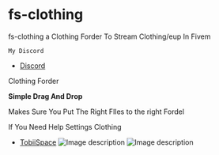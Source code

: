 # fs-clothing
fs-clothing a Clothing Forder To Stream Clothing/eup In Fivem 

```My Discord```
- [Discord](https://discord.gg/6kJ5ubDEWE)

Clothing Forder

**Simple Drag And Drop**

Makes Sure
You Put The Right FIles to the right Fordel

If You Need Help Settings Clothing 

- [TobiiSpace](https://tobii.space/)
  ![Image description](https://cdn.discordapp.com/attachments/784243374269661195/980468522079625246/unknown.png)
     ![Image description](https://cdn.discordapp.com/attachments/784243374269661195/980468815953539142/unknown.png)
